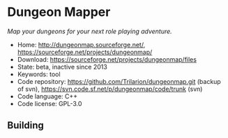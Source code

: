 # Dungeon Mapper

_Map your dungeons for your next role playing adventure._

- Home: http://dungeonmap.sourceforge.net/, https://sourceforge.net/projects/dungeonmap/
- Download: https://sourceforge.net/projects/dungeonmap/files
- State: beta, inactive since 2013
- Keywords: tool
- Code repository: https://github.com/Trilarion/dungeonmap.git (backup of svn), https://svn.code.sf.net/p/dungeonmap/code/trunk (svn)
- Code language: C++
- Code license: GPL-3.0

## Building

